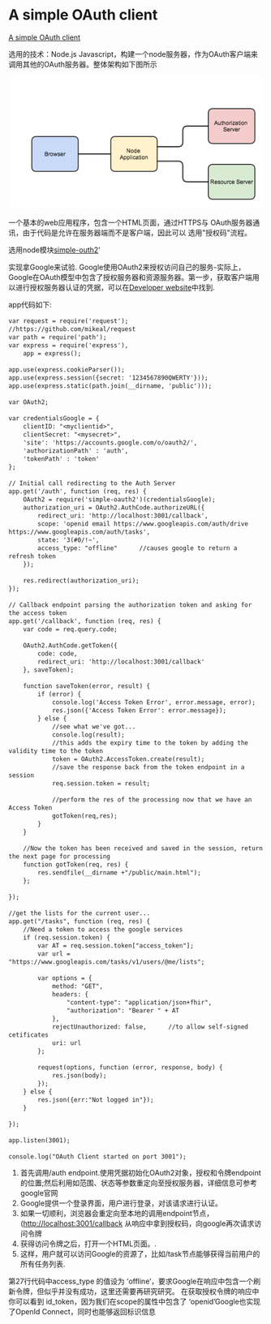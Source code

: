 # A simple OAuth client
[A simple OAuth client](http://fhirblog.com/2014/06/29/a-simple-oauth-client/)


选用的技术：Node.js Javascript，构建一个node服务器，作为OAuth客户端来调用其他的OAuth服务器。整体架构如下图所示


[![OAuth arch](oauth-arch.png?w=630)](oauth-arch.png)


一个基本的web应用程序，包含一个HTML页面，通过HTTPS与 OAuth服务器通讯，由于代码是允许在服务器端而不是客户端，因此可以 选用"授权码"流程。

选用node模块[simple-outh2](https://github.com/andreareginato/simple-oauth2)’

实现拿Google来试验. Google使用OAuth2来授权访问自己的服务-实际上，Google在OAuth模型中包含了授权服务器和资源服务器。第一步，获取客户端用以进行授权服务器认证的凭据，可以在[Developer website](https://developers.google.com/accounts/docs/OAuth2)中找到.

app代码如下:

    var request = require('request');   //https://github.com/mikeal/request
    var path = require('path');
    var express = require('express'),
        app = express();

    app.use(express.cookieParser());
    app.use(express.session({secret: '1234567890QWERTY'}));
    app.use(express.static(path.join(__dirname, 'public')));

    var OAuth2;

    var credentialsGoogle = {
        clientID: "<myclientid>",
        clientSecret: "<mysecret>",
        'site': 'https://accounts.google.com/o/oauth2/',
        'authorizationPath' : 'auth',
        'tokenPath' : 'token'
    };

    // Initial call redirecting to the Auth Server
    app.get('/auth', function (req, res) {
        OAuth2 = require('simple-oauth2')(credentialsGoogle);
        authorization_uri = OAuth2.AuthCode.authorizeURL({
            redirect_uri: 'http://localhost:3001/callback',
            scope: 'openid email https://www.googleapis.com/auth/drive https://www.googleapis.com/auth/tasks',
            state: '3(#0/!~',
            access_type: "offline"      //causes google to return a refresh token
        });

        res.redirect(authorization_uri);
    });

    // Callback endpoint parsing the authorization token and asking for the access token
    app.get('/callback', function (req, res) {
        var code = req.query.code;

        OAuth2.AuthCode.getToken({
            code: code,
            redirect_uri: 'http://localhost:3001/callback'
        }, saveToken);

        function saveToken(error, result) {
            if (error) {
                console.log('Access Token Error', error.message, error);
                res.json({'Access Token Error': error.message});
            } else {
                //see what we've got...
                console.log(result);
                //this adds the expiry time to the token by adding the validity time to the token
                token = OAuth2.AccessToken.create(result);
                //save the response back from the token endpoint in a session
                req.session.token = result;

                //perform the res of the processing now that we have an Access Token
                gotToken(req,res);
            }
        }

        //Now the token has been received and saved in the session, return the next page for processing
        function gotToken(req, res) {
            res.sendfile(__dirname +"/public/main.html");
        };

    });

    //get the lists for the current user...
    app.get("/tasks", function (req, res) {
        //Need a token to access the google services
        if (req.session.token) {
            var AT = req.session.token["access_token"];
            var url = "https://www.googleapis.com/tasks/v1/users/@me/lists";

            var options = {
                method: "GET",
                headers: {
                    "content-type": "application/json+fhir",
                    "authorization": "Bearer " + AT
                },
                rejectUnauthorized: false,      //to allow self-signed cetificates
                uri: url
            };

            request(options, function (error, response, body) {
                res.json(body);
            });
        } else {
            res.json({err:"Not logged in"});
        }

    });

    app.listen(3001);

    console.log("OAuth Client started on port 3001");


1.  首先调用/auth endpoint.使用凭据初始化OAuth2对象，授权和令牌endpoint的位置;然后利用如范围、状态等参数重定向至授权服务器，详细信息可参考google官网
2.  Google提供一个登录界面，用户进行登录，对该请求进行认证。
3.  如果一切顺利，浏览器会重定向至本地的调用endpoint节点， ([http://localhost:3001/callback](http://localhost:3001/callback) 从响应中拿到授权码，向google再次请求访问令牌
4.  获得访问令牌之后，打开一个HTML页面。.
5.  这样，用户就可以访问Google的资源了，比如/task节点能够获得当前用户的所有任务列表.

第27行代码中access_type 的值设为 &#8216;offline&#8217;，要求Google在响应中包含一个刷新令牌，但似乎并没有成功，这里还需要再研究研究。
在获取授权令牌的响应中 你可以看到 id_token，因为我们在scope的属性中包含了 &#8216;openid&#8217;Google也实现了OpenId Connect，同时也能够返回标识信息
